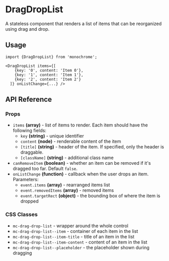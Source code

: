 # DragDropList

A stateless component that renders a list of items that can be reorganized using drag and drop.

## Usage

    import {DragDropList} from 'monochrome';

    <DragDropList items={[
        {key: '0', content: 'Item 0'},
        {key: '1', content: 'Item 1'},
        {key: '2', content: 'Item 2'}
      ]} onListChange={...} />

## API Reference

### Props

* `items` **(array)** - list of items to render. Each item should have the following fields:
  + `key` **(string)** - unique identifier
  + `content` **(node)** - renderable content of the item
  + `[title]` **(string)** - header of the item. If specified, only the header is draggable.
  + `[className]` **(string)** - additional class name
* `canRemoveItem` **(boolean)** - whether an item can be removed if it's dragged too far.
Default `false`.
* `onListChange` **(function)** - callback when the user drops an item.
Parameters:
  + `event.items` **(array)** - rearranged items list
  + `event.removedItems` **(array)** - removed items
  + `event.targetRect` **(object)** - the bounding box of where the item is dropped

### CSS Classes

* `mc-drag-drop-list` - wrapper around the whole control
* `mc-drag-drop-list--item` - container of each item in the list
* `mc-drag-drop-list--item-title` - title of an item in the list
* `mc-drag-drop-list--item-content` - content of an item in the list
* `mc-drag-drop-list--placeholder` - the placeholder shown during dragging
